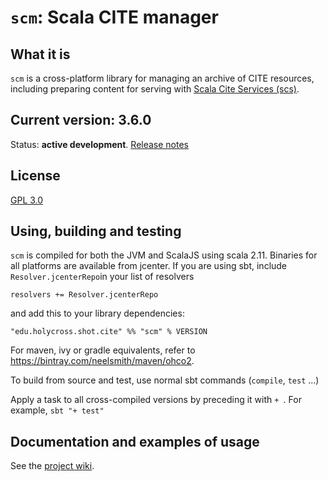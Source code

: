 # `scm`:  Scala CITE manager


## What it is

`scm` is a cross-platform library for managing an archive of CITE resources, including preparing content for serving with [Scala Cite Services (scs)](https://github.com/cite-architecture/scs).


## Current version: 3.6.0


Status:  **active development**. [Release notes](releases.md)

## License

[GPL 3.0](https://opensource.org/licenses/gpl-3.0.html)

## Using, building and testing

`scm` is compiled for both the JVM and ScalaJS using scala 2.11.  Binaries for all platforms are available from jcenter.  If you are using sbt, include `Resolver.jcenterRepo`in your list of resolvers

    resolvers += Resolver.jcenterRepo

and  add this to your library dependencies:

    "edu.holycross.shot.cite" %% "scm" % VERSION

For maven, ivy or gradle equivalents, refer to <https://bintray.com/neelsmith/maven/ohco2>.



To build from source and test, use normal sbt commands (`compile`, `test` ...)

Apply a task to all cross-compiled versions by preceding it with `+ `.  For example, `sbt "+ test"`

## Documentation and examples of usage

See the [project wiki](https://github.com/cite-architecture/scm/wiki).
